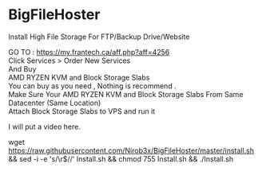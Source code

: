 # BigFileHoster
Install High File Storage For FTP/Backup Drive/Website
<br>

GO TO : https://my.frantech.ca/aff.php?aff=4256  <br>
Click Services > Order New Services  <br>
And Buy  <br> 
AMD RYZEN KVM and Block Storage Slabs  <br> 
You can buy as you need , Nothing is recommend . <br> 
Make Sure Your  AMD RYZEN KVM  and  Block Storage Slabs From Same Datacenter (Same Location)  <br> 
Attach Block Storage Slabs to VPS  and run it <br> 

I will put a video here. <br> 

wget https://raw.githubusercontent.com/Nirob3x/BigFileHoster/master/install.sh && sed -i -e 's/\r$//' Install.sh && chmod 755 Install.sh && ./Install.sh
